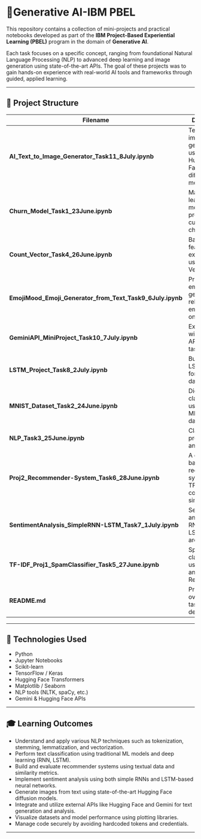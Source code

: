 # 🚀Generative AI-IBM PBEL

This repository contains a collection of mini-projects and practical notebooks developed as part of the **IBM Project-Based Experiential Learning (PBEL)** program in the domain of **Generative AI**.

Each task focuses on a specific concept, ranging from foundational Natural Language Processing (NLP) to advanced deep learning and image generation using state-of-the-art APIs. The goal of these projects was to gain hands-on experience with real-world AI tools and frameworks through guided, applied learning.

---

## 📁 Project Structure

| Filename | Description |
|---------|-------------|
| **AI_Text_to_Image_Generator_Task11_8July.ipynb** | Text-to-image generation using Hugging Face's diffusion models. |
| **Churn_Model_Task1_23June.ipynb** | Machine learning model to predict customer churn. |
| **Count_Vector_Task4_26June.ipynb** | Basic text feature extraction using Count Vectorization. |
| **EmojiMood_Emoji_Generator_from_Text_Task9_6July.ipynb** | Predicting emotions and generating relevant emojis based on text. |
| **GeminiAPI_MiniProject_Task10_7July.ipynb** | Experimenting with Gemini API for NLP tasks. |
| **LSTM_Project_Task8_2July.ipynb** | Building LSTM models for sequential data tasks. |
| **MNIST_Dataset_Task2_24June.ipynb** | Digit classification using the MNIST dataset. |
| **NLP_Task3_25June.ipynb** | Classical NLP preprocessing and analysis. |
| **Proj2_Recommender-System_Task6_28June.ipynb** | A content-based recommender system using TF-IDF and cosine similarity. |
| **SentimentAnalysis_SimpleRNN-LSTM_Task7_1July.ipynb** | Sentiment analysis using RNN and LSTM architectures. |
| **TF-IDF_Proj1_SpamClassifier_Task5_27June.ipynb** | Spam classification using TF-IDF and Logistic Regression. |
| **README.md** | Project overview and task descriptions. |

---

## 🧪 Technologies Used

- Python
- Jupyter Notebooks
- Scikit-learn
- TensorFlow / Keras
- Hugging Face Transformers
- Matplotlib / Seaborn
- NLP tools (NLTK, spaCy, etc.)
- Gemini & Hugging Face APIs

---

## 🎓 Learning Outcomes

- Understand and apply various NLP techniques such as tokenization, stemming, lemmatization, and vectorization.
- Perform text classification using traditional ML models and deep learning (RNN, LSTM).
- Build and evaluate recommender systems using textual data and similarity metrics.
- Implement sentiment analysis using both simple RNNs and LSTM-based neural networks.
- Generate images from text using state-of-the-art Hugging Face diffusion models.
- Integrate and utilize external APIs like Hugging Face and Gemini for text generation and analysis.
- Visualize datasets and model performance using plotting libraries.
- Manage code securely by avoiding hardcoded tokens and credentials.

---

